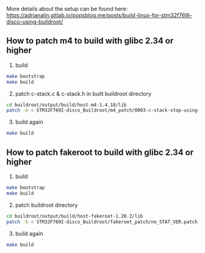 More details about the setup can be found here:
https://adrianalin.gitlab.io/popsblog.me/posts/build-linux-for-stm32f769i-disco-using-buildroot/

## How to patch m4 to build with glibc 2.34 or higher
1. build
```bash
make bootstrap
make build
```

2. patch c-stack.c & c-stack.h in built buildroot directory
```bash
cd buildroot/output/build/host-m4-1.4.18/lib
patch -b < STM32F769I-disco_Buildroot/m4_patch/0003-c-stack-stop-using-SIGSTKSZ.patch
```

3. build again
```bash
make build
```
## How to patch fakeroot to build with glibc 2.34 or higher
1. build
```bash
make bootstrap
make build
```

2. patch buildroot directory
```bash
cd buildroot/output/build/host-fakeroot-1.20.2/lib
patch -b < STM32F769I-disco_Buildroot/fakeroot_patch/no_STAT_VER.patch
```

3. build again
```bash
make build
```
